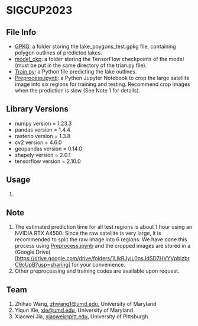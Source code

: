 # SIGCUP2023

## File Info
- [GPKG](https://github.com/zhwang0/SIGCUP2023/tree/main/GPKG): a folder storing the lake_poygons_test.gpkg file, containing polygon outlines of predicted lakes.
- [model_ckp](https://github.com/zhwang0/SIGCUP2023/tree/main/model_ckp): a folder storing the TensorFlow checkpoints of the model (must be put in the same directory of the trian.py file).
- [Train.py](https://github.com/zhwang0/SIGCUP2023/tree/main/Train.py): a Python file predicting the lake outlines.
- [Preprocess.ipynb](https://github.com/zhwang0/SIGCUP2023/tree/main/Preprocess.ipynb): a Python Jupyter Notebook to crop the large satellite image into six regions for training and testing. Recommend crop images when the prediction is slow (See Note 1 for details).

## Library Versions
- numpy version =  1.23.3
- pandas version =  1.4.4
- rasterio version =  1.3.8
- cv2 version =  4.6.0
- geopandas version =  0.14.0
- shapely version =  2.0.1
- tensorflow version =  2.10.0

## Usage
1. 



## Note 
1. The estimated prediction time for all test regions is about 1 hour using an NVIDIA RTX A4500. Since the raw satellite is very large, it is recommended to split the raw image into 6 regions. We have done this process using [Preprocess.ipynb](https://github.com/zhwang0/SIGCUP2023/tree/main/Preprocess.ipynb) and the cropped images are stored in a (Google Drive)[https://drive.google.com/drive/folders/1LlkRJyiL0nsJdSD7HVYVpbizbrC9cUpB?usp=sharing] for your convenience.
2. Other preprocessing and training codes are available upon request.


## Team
1. Zhihao Wang, zhwang1@umd.edu, University of Maryland
2. Yiqun Xie, xie@umd.edu, University of Maryland
3. Xiaowei Jia, xiaowei@pitt.edu, University of Pittsburgh
